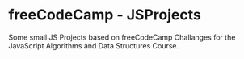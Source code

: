 # freeCodeCamp - JSProjects
Some small JS Projects based on freeCodeCamp Challanges for the JavaScript Algorithms and Data Structures Course.
